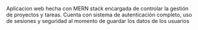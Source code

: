Aplicacion web hecha con MERN stack encargada de controlar la gestión de proyectos y tareas. Cuenta con sistema de autenticación completo, uso de sesiones 
y seguridad al momento de guardar los datos de los usuarios
